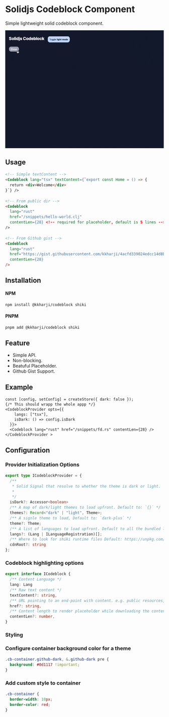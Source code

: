 # Solidjs Codeblock Component

Simple lightweight solid codeblock component.

![](./examples/public/preview.gif)

## Usage
```html
<!-- Simple textContent -->
<Codeblock lang="tsx" textContent={`export const Home = () => {
  return <div>Welcome</div>
}`} />

<!-- From public dir -->
<Codeblock
  lang="rust"
  href="/snippets/hello-world.clj"
  contentLen={28} <!-- required for placeholder, default is 5 lines -->
/>

<!-- From Github gist -->
<Codeblock
  lang="rust"
  href="https://gist.githubusercontent.com/kkharji/4acfd339024edcc14d8b64a895543d0f/raw/6d2d8663816a4cf620147fe1cbcd4a7dd9378ec6/fd.rs"
  contentLen={28}
/>
```

## Installation

#### NPM
```bash
npm install @kkharji/codeblock shiki
```
#### PNPM
```bash
pnpm add @kkharji/codeblock shiki
```

## Feature

- Simple API.
- Non-blocking.
- Beatuful Placeholder.
- Github Gist Support.

## Example

```tsx
const [config, setConfig] = createStore({ dark: false });
{/* This should wrapp the whole appp */}
<CodeblockProvider opts={{
    langs: ["tsx"],
    isDark: () => config.isDark
  }}>
  <Codeblock lang="rust" href="/snippets/fd.rs" contentLen={28} />
</CodeblockProvider >
```

## Configuration

### Provider Initialization Options
```typescript
export type ICodeblockProvider = {
  /**
   * Solid Signal that resolve to whether the theme is dark or light.
   *
   */
  isDark?: Accessor<boolean>
  /** A map of dark/light themes to load upfront. Default to: `{}` */
  themes?: Record<"dark" | "light", Theme>;
  /** A signle theme to load, Default to: `dark-plus` */
  theme?: Theme;
  /** A list of languages to load upfront. Default to all the bundled languages. */
  langs?: (Lang | ILanguageRegistration)[];
  /** Where to look for shiki runtime files Default: https://unpkg.com/shiki/ */
  cdnRoot?: string
};
```

### Codeblock highlighting options
```typescript
export interface ICodeblock {
  /** Content Language */
  lang: Lang
  /** Raw text content */
  textContent?: string,
  /** URL pointing to an end-point with content. e.g. public resources, gist file */
  href?: string,
  /** Content length to render placeholder while downloading the content */
  contentLen?: number,
}
```

### Styling

### Configure container background color for a theme
```css
.cb-container.github-dark, &.github-dark pre {
  background: #0d1117 !important;
}
```
### Add custom style to container
```css
.cb-container {
  border-width: 10px;
  border-color: red;
}
```
